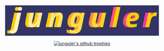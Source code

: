 <p align="center"><img src="profile.gif" alt="profile"></p>

<p align="center"><a href="https://github.com/ryo-ma/github-profile-trophy"><img src="https://github-profile-trophy.vercel.app/?username=junguler&amp;theme=onedark&amp;no-frame=true" alt="junguler&#39;s github trophies"></a>

<!---
![profile](profile.gif)

[![junguler's github trophies](https://github-profile-trophy.vercel.app/?username=junguler&theme=onedark&no-frame=true)](https://github.com/ryo-ma/github-profile-trophy)

[![junguler's github stats](https://github-readme-stats.vercel.app/api?username=junguler&theme=blue-green)](https://github.com/anuraghazra/github-readme-stats)
--->
